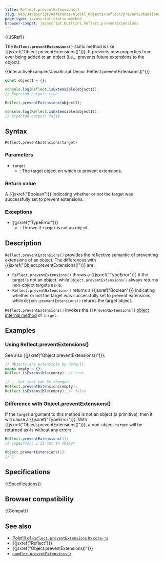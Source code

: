 ```yaml
---
title: Reflect.preventExtensions()
slug: Web/JavaScript/Reference/Global_Objects/Reflect/preventExtensions
page-type: javascript-static-method
browser-compat: javascript.builtins.Reflect.preventExtensions
---
```


{{JSRef}}

The **`Reflect.preventExtensions()`** static method is like {{jsxref("Object.preventExtensions()")}}. It prevents new properties from ever being added to an object (i.e.,, prevents future extensions to the object).

{{InteractiveExample("JavaScript Demo: Reflect.preventExtensions()")}}

```js interactive-example
const object1 = {};

console.log(Reflect.isExtensible(object1));
// Expected output: true

Reflect.preventExtensions(object1);

console.log(Reflect.isExtensible(object1));
// Expected output: false
```

## Syntax

```js-nolint
Reflect.preventExtensions(target)
```

### Parameters

- `target`
  - : The target object on which to prevent extensions.

### Return value

A {{jsxref("Boolean")}} indicating whether or not the target was successfully set to prevent extensions.

### Exceptions

- {{jsxref("TypeError")}}
  - : Thrown if `target` is not an object.

## Description

`Reflect.preventExtensions()` provides the reflective semantic of preventing extensions of an object. The differences with {{jsxref("Object.preventExtensions()")}} are:

- `Reflect.preventExtensions()` throws a {{jsxref("TypeError")}} if the target is not an object, while `Object.preventExtensions()` always returns non-object targets as-is.
- `Reflect.preventExtensions()` returns a {{jsxref("Boolean")}} indicating whether or not the target was successfully set to prevent extensions, while `Object.preventExtensions()` returns the target object.

`Reflect.preventExtensions()` invokes the `[[PreventExtensions]]` [object internal method](/en-US/docs/Web/JavaScript/Reference/Global_Objects/Proxy#object_internal_methods) of `target`.

## Examples

### Using Reflect.preventExtensions()

See also {{jsxref("Object.preventExtensions()")}}.

```js
// Objects are extensible by default.
const empty = {};
Reflect.isExtensible(empty); // true

// ...but that can be changed.
Reflect.preventExtensions(empty);
Reflect.isExtensible(empty); // false
```

### Difference with Object.preventExtensions()

If the `target` argument to this method is not an object (a primitive), then it will cause a {{jsxref("TypeError")}}. With {{jsxref("Object.preventExtensions()")}}, a non-object `target` will be returned as-is without any errors.

```js
Reflect.preventExtensions(1);
// TypeError: 1 is not an object

Object.preventExtensions(1);
// 1
```

## Specifications

{{Specifications}}

## Browser compatibility

{{Compat}}

## See also

- [Polyfill of `Reflect.preventExtensions` in `core-js`](https://github.com/zloirock/core-js#ecmascript-reflect)
- {{jsxref("Reflect")}}
- {{jsxref("Object.preventExtensions()")}}
- [`handler.preventExtensions()`](/en-US/docs/Web/JavaScript/Reference/Global_Objects/Proxy/Proxy/preventExtensions)
